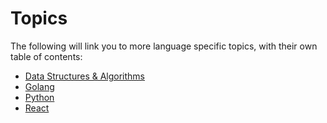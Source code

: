 # Topics

The following will link you to more language specific topics, with their own table of contents:

- [Data Structures & Algorithms](topics/Data_Structures_&_Algorithms/index.md)
- [Golang](topics/Golang/index.md)
- [Python](topics/Python/index.md)
- [React](topics/React/index.md)

